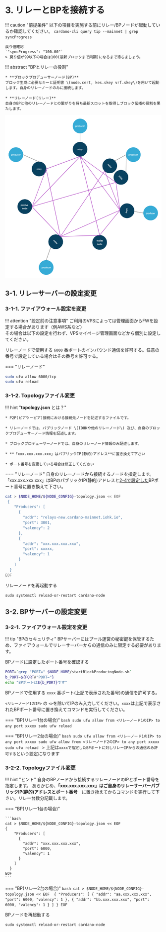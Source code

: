 # **3. リレーとBPを接続する**

!!! caution "前提条件"
    以下の項目を実施する前にリレー/BPノードが起動しているか確認してください。
    ```
    cardano-cli query tip --mainnet | grep syncProgress
    ```

    戻り値確認
    `"syncProgress": "100.00"`  
    > 戻り値が99以下の場合は100(最新ブロックまで同期)になるまで待ちましょう。

!!! abstract "BPとリレーの役割"

    * **ブロックプロデューサーノード(BP)**  
    ブロック生成に必要なキーと証明書 \(node.cert, kes.skey vrf.skey\)を用いて起動します。自身のリレーノードのみに接続します。  
  
    * **リレーノード(リレー)**  
    自身のBPと他のリレーノードとの繋がりを持ち最新スロットを取得しブロック伝播の役割を果たします。  

![](../images/producer-relay-diagram.png)



## 3-1. リレーサーバーの設定変更

### 3-1-1. ファイアウォール設定を変更

!!! attention "設定前の注意事項"
    ご利用のVPSによっては管理画面からFWを設定する場合があります（例AWS系など）  
    その場合は以下の設定を行わず、VPSマイページ管理画面などから個別に設定してください。

リレーノードで使用する `6000` 番ポートのインバウンド通信を許可する。任意の番号で設定している場合はその番号を許可する。

=== "リレーノード"
  ```bash
  sudo ufw allow 6000/tcp
  sudo ufw reload
  ```

### 3-1-2. Topologyファイル変更


!!! hint "**topology.json** とは？"

    * P2P(ピアツーピア)接続における接続先ノードを記述するファイルです。
    
    * リレーノードでは、パブリックノード \(IOHKや他のリレーノード\) 及び、自身のブロックプロデューサーノード情報を記述します。

    * ブロックプロデューサーノードでは、自身のリレーノード情報のみ記述します。

    * **「xxx.xxx.xxx.xxx」はパブリックIP(静的)アドレス**に置き換えて下さい

    * ポート番号を変更している場合は修正してください


=== "リレーノード"
自身のリレーノードから接続するノードを指定します。  
「xxx.xxx.xxx.xxx」はBPのパブリックIP(静的)アドレスと[2-4で設定した](../setup/2-node-setup.md#2-4)BPポート番号に置き換えて下さい。

```bash
cat > $NODE_HOME/${NODE_CONFIG}-topology.json << EOF 
 {
    "Producers": [
      {
        "addr": "relays-new.cardano-mainnet.iohk.io",
        "port": 3001,
        "valency": 2
      },
      {
        "addr": "xxx.xxx.xxx.xxx",
        "port": xxxxx,
        "valency": 1
      }
    ]
  }
EOF
```


リレーノードを再起動する
```
sudo systemctl reload-or-restart cardano-node
```

## 3-2. BPサーバーの設定変更

### 3-2-1. ファイアウォール設定を変更

!!! tip "BPのセキュリティ"
    BPサーバーにはプール運営の秘密鍵を保管するため、ファイアウォールでリレーサーバーからの通信のみに限定する必要があります。

BPノードに設定したポート番号を確認する
```bash
PORT=`grep "PORT=" $NODE_HOME/startBlockProducingNode.sh`
b_PORT=${PORT#"PORT="}
echo "BPポートは${b_PORT}です"
```

BPノードで使用する `xxxx` 番ポート(上記で表示された番号)の通信を許可する。  
  
`<リレーノード1のIP>` の `<>`を除いてIPのみ入力してください。`xxxx`は上記で表示されたBPポート番号に置き換えてコマンドを実行してください。

=== "BP(リレー1台の場合)"
    ```bash
    sudo ufw allow from <リレーノード1のIP> to any port xxxxx
    sudo ufw reload
    ```

=== "BP(リレー2台の場合)"
    ```bash
    sudo ufw allow from <リレーノード1のIP> to any port xxxxx
    sudo ufw allow from <リレーノード2のIP> to any port xxxxx
    sudo ufw reload
    ```
    > 上記は`xxxxで指定したBPポートに対しリレーIPからの通信のみ許可する`という設定になります

### 3-2-2. Topologyファイル変更

!!! hint "ヒント"
    自身のBPノードから接続するリレーノードのIPとポート番号を指定します。
    あらかじめ、**「xxx.xxx.xxx.xxx」はご自身のリレーサーバーパブリックIP(静的)アドレスとポート番号**　に置き換えてからコマンドを実行して下さい。リレー台数分記載します。

=== "BP(リレー1台の場合)"

    ```bash
    cat > $NODE_HOME/${NODE_CONFIG}-topology.json << EOF 
    {
        "Producers": [
          {
            "addr": "xxx.xxx.xxx.xxx",
            "port": 6000,
            "valency": 1
          }
        ]
      }
    EOF
    ```

=== "BP(リレー2台の場合)"
    ```bash
    cat > $NODE_HOME/${NODE_CONFIG}-topology.json << EOF 
    {
        "Producers": [
          {
            "addr": "aa.xxx.xxx.xxx",
            "port": 6000,
            "valency": 1
          },
          {
            "addr": "bb.xxx.xxx.xxx",
            "port": 6000,
            "valency": 1
          }
        ]
      }
    EOF
    ```

BPノードを再起動する
```
sudo systemctl reload-or-restart cardano-node
```
